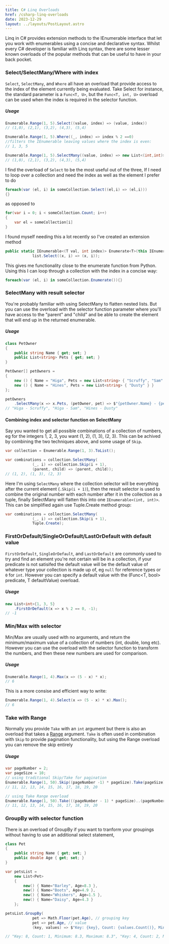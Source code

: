 ```yaml
---
title: C# Linq Overloads
href: /csharp-linq-overloads
date: 2023-12-29
layout: ../layouts/PostLayout.astro
---
```


Linq in C# provides extension methods to the IEnumerable interface that let you work with enumerables using a concise and declarative syntax. Whilst every C# developer is familiar with Linq syntax, there are some lesser known overloads of the popular methods that can be useful to have in your back pocket.

### Select/SelectMany/Where with index
```Select```, ```SelectMany```, and ```Where``` all have an overload that provide access to the index of the element currently being evaluated. Take Select for instance, the standard parameter is a ```Func<T, U>```, but the ```Func<T, int, U>``` overload can be used when the index is required in the selector function.

##### Usage
```csharp
Enumerable.Range(1, 5).Select((value, index) => (value, index))
// (1,0), (2,1), (3,2), (4,3), (5,4)

Enumerable.Range(1, 5).Where((_, index) => index % 2 ==0)
//filters the IEnumerable leaving values where the index is even:
// 1, 3, 5

Enumerable.Range(1, 5).SelectMany((value, index) => new List<(int,int)>{(value,index)});
// (1,0), (2,1), (3,2), (4,3), (5,4)
```
I find the overload of ```Select``` to be the most useful out of the three, If I need to loop over a collection and need the index as well as the element I prefer to do
```csharp
foreach(var (el, i) in someCollection.Select((el,i) => (el,i)))
{}
```
as opposed to
```csharp
for(var i = 0; i < someCollection.Count; i++)
{
    var el = someCollection[i]
}
```

I found myself needing this a lot recently so I've created an extension method


```csharp
public static IEnumerable<(T val, int index)> Enumerate<T>(this IEnumerable<T> list) =>
            list.Select((x, i) => (x, i));
```

This gives me functionality close to the enumerate function from Python. Using this I can loop through a collection with the index in a concise way:

```csharp
foreach(var (el, i) in someCollection.Enumerate()){}
```


### SelectMany with result selector
You're probably familiar with using SelectMany to flatten nested lists. But you can use the overload with the selector function parameter where you'll have access to the "parent" and "child" and be able to create the element that will end up in the returned enumerable.

##### Usage
```csharp
class PetOwner
{
    public string Name { get; set; }
    public List<string> Pets { get; set; }
}

PetOwner[] petOwners =
{
    new () { Name = "Higa", Pets = new List<string> { "Scruffy", "Sam" } },
    new () { Name = "Hines", Pets = new List<string> { "Dusty" } }
};

petOwners
    .SelectMany(x => x.Pets, (petOwner, pet) => $"{petOwner.Name} - {pet}")
// "Higa - Scruffy", "Higa - Sam", "Hines - Dusty"
```


#### Combining index and selector function on SelectMany
Say you wanted to get all possible combinations of a collection of numbers, eg for the integers 1, 2, 3, you want (1, 2), (1, 3), (2, 3). This can be achived by combining the two techniques above, and some usage of ```Skip```.

```csharp
var collection = Enumerable.Range(1, 3).ToList();

var combinations = collection.SelectMany(
            (_, i) => collection.Skip(i + 1),
            (parent, child) => (parent, child));
// (1, 2), (1, 3), (2, 3)
```
Here I'm using ```SelectMany``` where the collection selector will be everything after the current element (```.Skip(i + 1)```), then the result selector is used to combine the original number with each number after it in the collection as a tuple, finally SelectMany will flatten this into one ```IEnumerable<(int, int)>```. This can be simplified again use Tuple.Create method group:
```csharp
var combinations = collection.SelectMany(
            (_, i) => collection.Skip(i + 1),
            Tuple.Create);
```


### FirstOrDefault/SingleOrDefault/LastOrDefault with default value
```FirstOrDefault```, ```SingleOrDefault```, and ```LastOrDefault``` are commonly used to try and find an element you're not certain will be in a collection, if your predicate is not satisifed the default value will be the default value of whatever type your collection is made up of, eg ```null``` for reference types or ```0``` for ```int```. However you can specify a default value with the (Func<T, bool> predicate, T defaultValue) overload.

##### Usage
```csharp
new List<int>{1, 3, 5}
    .FirstOrDefault(x => x % 2 == 0, -1);
// -1
```

### Min/Max with selector
Min/Max are usually used with no arguments, and return the minimum/maximum value of a collection of numbers (int, double, long etc). However you can use the overload with the selector function to transform the numbers, and then these new numbers are used for comparison.

##### Usage

```csharp
Enumerable.Range(1, 4).Max(x => (5 - x) * x);
// 6
```

This is a more consise and efficient way to write:

```csharp
Enumerable.Range(1, 4).Select(x => (5 - x) * x).Max();
// 6
```

### Take with Range
Normally you provide ```Take``` with an ```int``` argument but there is also an overload that takes a [Range](https://learn.microsoft.com/en-us/dotnet/api/system.range?view=net-8.0) argument. ```Take``` is often used in combination with ```Skip``` to provide pagination functionality, but using the Range overload you can remove the skip entirely

##### Usage
```csharp
var pageNumber = 2;
var pageSize = 10;
// using traditional Skip/Take for pagination
Enumerable.Range(1, 50).Skip((pageNumber -1) * pageSize).Take(pageSize);
// 11, 12, 13, 14, 15, 16, 17, 18, 19, 20

// using Take Range overload
Enumerable.Range(1, 50).Take(((pageNumber - 1) * pageSize)..(pageNumber * pageSize));
// 11, 12, 13, 14, 15, 16, 17, 18, 19, 20
```



### GroupBy with selector function
There is an overload of GroupBy if you want to tranform your groupings without having to use an additional select statement,
```csharp
class Pet
{
    public string Name { get; set; }
    public double Age { get; set; }
}

var petsList =
    new List<Pet>
    {
        new() { Name="Barley", Age=8.3 },
        new() { Name="Boots", Age=4.9 },
        new() { Name="Whiskers", Age=1.5 },
        new() { Name="Daisy", Age=4.3 }
    };

petsList.GroupBy(
            pet => Math.Floor(pet.Age), // grouping key
            pet => pet.Age, // value
            (key, values) => $"Key: {key}, Count: {values.Count()}, Minimum: {values.Min()}, Maximum: {values.Max()}"); // selector function

// "Key: 8, Count: 1, Minimum: 8.3, Maximum: 8.3", "Key: 4, Count: 2, Minimum: 4.3, Maximum: 4.9", "Key: 1, Count: 1, Minimum: 1.5, Maximum: 1.5"
```